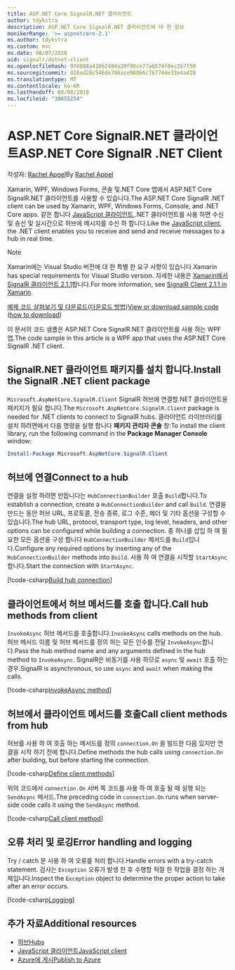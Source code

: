 ```yaml
---
title: ASP.NET Core SignalR.NET 클라이언트
author: tdykstra
description: ASP.NET Core SignalR.NET 클라이언트에 대 한 정보
monikerRange: '>= aspnetcore-2.1'
ms.author: tdykstra
ms.custom: mvc
ms.date: 08/07/2018
uid: signalr/dotnet-client
ms.openlocfilehash: 970888a410b2486a20f98ce77a8674f8ec357f50
ms.sourcegitcommit: 028ad28c546de706ace98066c76774de33e4ad20
ms.translationtype: MT
ms.contentlocale: ko-KR
ms.lasthandoff: 08/08/2018
ms.locfileid: "39655254"
---
```

# <a name="aspnet-core-signalr-net-client"></a><span data-ttu-id="6ae64-103">ASP.NET Core SignalR.NET 클라이언트</span><span class="sxs-lookup"><span data-stu-id="6ae64-103">ASP.NET Core SignalR .NET Client</span></span>

<span data-ttu-id="6ae64-104">작성자: [Rachel Appel](http://twitter.com/rachelappel)</span><span class="sxs-lookup"><span data-stu-id="6ae64-104">By [Rachel Appel](http://twitter.com/rachelappel)</span></span>

<span data-ttu-id="6ae64-105">Xamarin, WPF, Windows Forms, 콘솔 및.NET Core 앱에서 ASP.NET Core SignalR.NET 클라이언트를 사용할 수 있습니다.</span><span class="sxs-lookup"><span data-stu-id="6ae64-105">The ASP.NET Core SignalR .NET client can be used by Xamarin, WPF, Windows Forms, Console, and .NET Core apps.</span></span> <span data-ttu-id="6ae64-106">같은 합니다 [JavaScript 클라이언트](xref:signalr/javascript-client),.NET 클라이언트를 사용 하면 수신 및 송신 및 실시간으로 허브에 메시지를 수신 하 합니다.</span><span class="sxs-lookup"><span data-stu-id="6ae64-106">Like the [JavaScript client](xref:signalr/javascript-client), the .NET client enables you to receive and send and receive messages to a hub in real time.</span></span>

> [!NOTE]
> <span data-ttu-id="6ae64-107">Xamarin에는 Visual Studio 버전에 대 한 특별 한 요구 사항이 있습니다.</span><span class="sxs-lookup"><span data-stu-id="6ae64-107">Xamarin has special requirements for Visual Studio version.</span></span> <span data-ttu-id="6ae64-108">자세한 내용은 [Xamarin에서 SignalR 클라이언트 2.1.1](https://github.com/aspnet/Announcements/issues/305)합니다.</span><span class="sxs-lookup"><span data-stu-id="6ae64-108">For more information, see [SignalR Client 2.1.1 in Xamarin](https://github.com/aspnet/Announcements/issues/305).</span></span>

<span data-ttu-id="6ae64-109">[예제 코드 살펴보기 및 다운로드](https://github.com/aspnet/Docs/tree/live/aspnetcore/signalr/dotnet-client/sample)([다운로드 방법](xref:tutorials/index#how-to-download-a-sample))</span><span class="sxs-lookup"><span data-stu-id="6ae64-109">[View or download sample code](https://github.com/aspnet/Docs/tree/live/aspnetcore/signalr/dotnet-client/sample) ([how to download](xref:tutorials/index#how-to-download-a-sample))</span></span>

<span data-ttu-id="6ae64-110">이 문서의 코드 샘플은 ASP.NET Core SignalR.NET 클라이언트를 사용 하는 WPF 앱.</span><span class="sxs-lookup"><span data-stu-id="6ae64-110">The code sample in this article is a WPF app that uses the ASP.NET Core SignalR .NET client.</span></span>

## <a name="install-the-signalr-net-client-package"></a><span data-ttu-id="6ae64-111">SignalR.NET 클라이언트 패키지를 설치 합니다.</span><span class="sxs-lookup"><span data-stu-id="6ae64-111">Install the SignalR .NET client package</span></span>

<span data-ttu-id="6ae64-112">`Microsoft.AspNetCore.SignalR.Client` SignalR 허브에 연결할.NET 클라이언트용 패키지가 필요 합니다.</span><span class="sxs-lookup"><span data-stu-id="6ae64-112">The `Microsoft.AspNetCore.SignalR.Client` package is needed for .NET clients to connect to SignalR hubs.</span></span> <span data-ttu-id="6ae64-113">클라이언트 라이브러리를 설치 하려면에서 다음 명령을 실행 합니다 **패키지 관리자 콘솔** 창:</span><span class="sxs-lookup"><span data-stu-id="6ae64-113">To install the client library, run the following command in the **Package Manager Console** window:</span></span>

```powershell
Install-Package Microsoft.AspNetCore.SignalR.Client
```

## <a name="connect-to-a-hub"></a><span data-ttu-id="6ae64-114">허브에 연결</span><span class="sxs-lookup"><span data-stu-id="6ae64-114">Connect to a hub</span></span>

<span data-ttu-id="6ae64-115">연결을 설정 하려면 만듭니다는 `HubConnectionBuilder` 호출 `Build`합니다.</span><span class="sxs-lookup"><span data-stu-id="6ae64-115">To establish a connection, create a `HubConnectionBuilder` and call `Build`.</span></span> <span data-ttu-id="6ae64-116">연결을 만드는 동안 허브 URL, 프로토콜, 전송 종류, 로그 수준, 헤더 및 기타 옵션을 구성할 수 있습니다.</span><span class="sxs-lookup"><span data-stu-id="6ae64-116">The hub URL, protocol, transport type, log level, headers, and other options can be configured while building a connection.</span></span> <span data-ttu-id="6ae64-117">중 하나를 삽입 하 여 필요한 모든 옵션을 구성 합니다 `HubConnectionBuilder` 메서드를 `Build`입니다.</span><span class="sxs-lookup"><span data-stu-id="6ae64-117">Configure any required options by inserting any of the `HubConnectionBuilder` methods into `Build`.</span></span> <span data-ttu-id="6ae64-118">사용 하 여 연결을 시작할 `StartAsync`합니다.</span><span class="sxs-lookup"><span data-stu-id="6ae64-118">Start the connection with `StartAsync`.</span></span>

[!code-csharp[Build hub connection](dotnet-client/sample/signalrchatclient/MainWindow.xaml.cs?highlight=15-17,33)]

## <a name="call-hub-methods-from-client"></a><span data-ttu-id="6ae64-119">클라이언트에서 허브 메서드를 호출 합니다.</span><span class="sxs-lookup"><span data-stu-id="6ae64-119">Call hub methods from client</span></span>

<span data-ttu-id="6ae64-120">`InvokeAsync` 허브 메서드를 호출합니다.</span><span class="sxs-lookup"><span data-stu-id="6ae64-120">`InvokeAsync` calls methods on the hub.</span></span> <span data-ttu-id="6ae64-121">허브 메서드 이름 및 허브 메서드를 정의 하는 모든 인수를 전달 `InvokeAsync`합니다.</span><span class="sxs-lookup"><span data-stu-id="6ae64-121">Pass the hub method name and any arguments defined in the hub method to `InvokeAsync`.</span></span> <span data-ttu-id="6ae64-122">SignalR은 비동기를 사용 하므로 `async` 및 `await` 호출 하는 경우.</span><span class="sxs-lookup"><span data-stu-id="6ae64-122">SignalR is asynchronous, so use `async` and `await` when making the calls.</span></span>

[!code-csharp[InvokeAsync method](dotnet-client/sample/signalrchatclient/MainWindow.xaml.cs?range=48-49)]

## <a name="call-client-methods-from-hub"></a><span data-ttu-id="6ae64-123">허브에서 클라이언트 메서드를 호출</span><span class="sxs-lookup"><span data-stu-id="6ae64-123">Call client methods from hub</span></span>

<span data-ttu-id="6ae64-124">허브를 사용 하 여 호출 하는 메서드를 정의 `connection.On` 을 빌드한 다음 있지만 연결을 시작 하기 전에 합니다.</span><span class="sxs-lookup"><span data-stu-id="6ae64-124">Define methods the hub calls using `connection.On` after building, but before starting the connection.</span></span>

[!code-csharp[Define client methods](dotnet-client/sample/signalrchatclient/MainWindow.xaml.cs?range=22-29)]

<span data-ttu-id="6ae64-125">위의 코드에서 `connection.On` 서버 쪽 코드를 사용 하 여 호출 될 때 실행 되는 `SendAsync` 메서드.</span><span class="sxs-lookup"><span data-stu-id="6ae64-125">The preceding code in `connection.On` runs when server-side code calls it using the `SendAsync` method.</span></span>

[!code-csharp[Call client method](dotnet-client/sample/signalrchat/hubs/chathub.cs?range=8-11)]

## <a name="error-handling-and-logging"></a><span data-ttu-id="6ae64-126">오류 처리 및 로깅</span><span class="sxs-lookup"><span data-stu-id="6ae64-126">Error handling and logging</span></span>

<span data-ttu-id="6ae64-127">Try / catch 문 사용 하 여 오류를 처리 합니다.</span><span class="sxs-lookup"><span data-stu-id="6ae64-127">Handle errors with a try-catch statement.</span></span> <span data-ttu-id="6ae64-128">검사는 `Exception` 오류가 발생 한 후 수행할 적절 한 작업을 결정 하는 개체입니다.</span><span class="sxs-lookup"><span data-stu-id="6ae64-128">Inspect the `Exception` object to determine the proper action to take after an error occurs.</span></span>

[!code-csharp[Logging](dotnet-client/sample/signalrchatclient/MainWindow.xaml.cs?range=46-54)]

## <a name="additional-resources"></a><span data-ttu-id="6ae64-129">추가 자료</span><span class="sxs-lookup"><span data-stu-id="6ae64-129">Additional resources</span></span>

* [<span data-ttu-id="6ae64-130">허브</span><span class="sxs-lookup"><span data-stu-id="6ae64-130">Hubs</span></span>](xref:signalr/hubs)
* [<span data-ttu-id="6ae64-131">JavaScript 클라이언트</span><span class="sxs-lookup"><span data-stu-id="6ae64-131">JavaScript client</span></span>](xref:signalr/javascript-client)
* [<span data-ttu-id="6ae64-132">Azure에 게시</span><span class="sxs-lookup"><span data-stu-id="6ae64-132">Publish to Azure</span></span>](xref:signalr/publish-to-azure-web-app)
